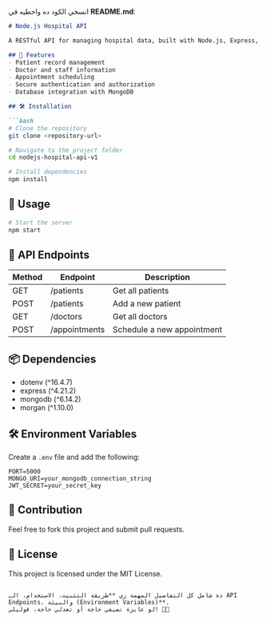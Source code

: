 انسخي الكود ده واحطيه في **README.md**:  

```markdown
# Node.js Hospital API

A RESTful API for managing hospital data, built with Node.js, Express, and MongoDB.

## 📌 Features
- Patient record management
- Doctor and staff information
- Appointment scheduling
- Secure authentication and authorization
- Database integration with MongoDB

## 🛠️ Installation

```bash
# Clone the repository
git clone <repository-url>

# Navigate to the project folder
cd nodejs-hospital-api-v1

# Install dependencies
npm install
```

## 🚀 Usage

```bash
# Start the server
npm start
```

## 📡 API Endpoints

| Method | Endpoint          | Description                  |
|--------|------------------|------------------------------|
| GET    | /patients        | Get all patients             |
| POST   | /patients        | Add a new patient            |
| GET    | /doctors         | Get all doctors              |
| POST   | /appointments    | Schedule a new appointment   |

## 📦 Dependencies

- dotenv (^16.4.7)  
- express (^4.21.2)  
- mongodb (^6.14.2)  
- morgan (^1.10.0)  

## 🛠️ Environment Variables

Create a `.env` file and add the following:

```env
PORT=5000
MONGO_URI=your_mongodb_connection_string
JWT_SECRET=your_secret_key
```

## 🤝 Contribution
Feel free to fork this project and submit pull requests.

## 📜 License
This project is licensed under the MIT License.
```

ده شامل كل التفاصيل المهمة زي **طريقة التثبيت، الاستخدام، الـ API Endpoints، والبيئة (Environment Variables)**.  
لو عايزة تضيفي حاجة أو تعدلي حاجة، قوليلي! 🚀😊
